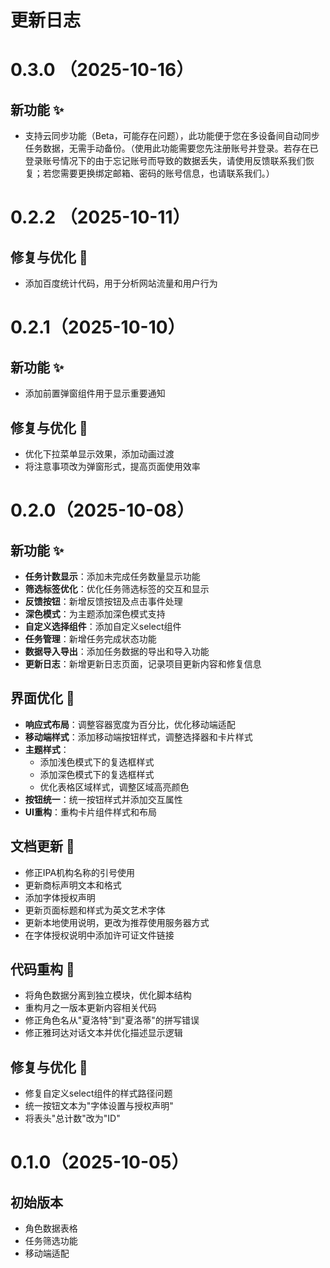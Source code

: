 # 更新日志
# 0.3.0 （2025-10-16）
## 新功能 ✨
- 支持云同步功能（Beta，可能存在问题），此功能便于您在多设备间自动同步任务数据，无需手动备份。（使用此功能需要您先注册账号并登录。若存在已登录账号情况下的由于忘记账号而导致的数据丢失，请使用反馈联系我们恢复；若您需要更换绑定邮箱、密码的账号信息，也请联系我们。）

# 0.2.2 （2025-10-11）
## 修复与优化 🔧
- 添加百度统计代码，用于分析网站流量和用户行为

# 0.2.1（2025-10-10）
## 新功能 ✨
- 添加前置弹窗组件用于显示重要通知

## 修复与优化 🔧
- 优化下拉菜单显示效果，添加动画过渡
- 将注意事项改为弹窗形式，提高页面使用效率

# 0.2.0（2025-10-08）
## 新功能 ✨
- **任务计数显示**：添加未完成任务数量显示功能
- **筛选标签优化**：优化任务筛选标签的交互和显示
- **反馈按钮**：新增反馈按钮及点击事件处理
- **深色模式**：为主题添加深色模式支持
- **自定义选择组件**：添加自定义select组件
- **任务管理**：新增任务完成状态功能
- **数据导入导出**：添加任务数据的导出和导入功能
- **更新日志**：新增更新日志页面，记录项目更新内容和修复信息

## 界面优化 🎨
- **响应式布局**：调整容器宽度为百分比，优化移动端适配
- **移动端样式**：添加移动端按钮样式，调整选择器和卡片样式
- **主题样式**：
  - 添加浅色模式下的复选框样式
  - 添加深色模式下的复选框样式
  - 优化表格区域样式，调整区域高亮颜色
- **按钮统一**：统一按钮样式并添加交互属性
- **UI重构**：重构卡片组件样式和布局

## 文档更新 📝
- 修正IPA机构名称的引号使用
- 更新商标声明文本和格式
- 添加字体授权声明
- 更新页面标题和样式为英文艺术字体
- 更新本地使用说明，更改为推荐使用服务器方式
- 在字体授权说明中添加许可证文件链接

## 代码重构 🔧
- 将角色数据分离到独立模块，优化脚本结构
- 重构月之一版本更新内容相关代码
- 修正角色名从"夏洛特"到"夏洛蒂"的拼写错误
- 修正雅珂达对话文本并优化描述显示逻辑

## 修复与优化 🔧
- 修复自定义select组件的样式路径问题
- 统一按钮文本为"字体设置与授权声明"
- 将表头"总计数"改为"ID"

# 0.1.0（2025-10-05）
## 初始版本
- 角色数据表格
- 任务筛选功能
- 移动端适配